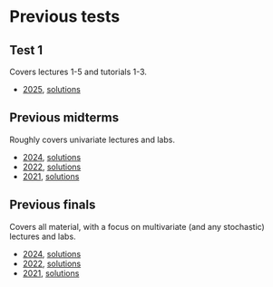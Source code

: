 # Previous tests

## Test 1

Covers lectures 1-5 and tutorials 1-3.

- [2025](exam_files/test1_2025.pdf), [solutions](exam_files/test1_2025_solns.pdf)

## Previous midterms

Roughly covers univariate lectures and labs.

- [2024](exam_files/midterm2024.pdf), [solutions](exam_files/midterm2024_solns.pdf) 
- [2022](exam_files/midterm2022.pdf), [solutions](exam_files/midterm2022_solns.pdf) 
- [2021](exam_files/midterm2021.pdf), [solutions](exam_files/midterm2021_solns.pdf) 

## Previous finals

Covers all material, with a focus on multivariate (and any stochastic) lectures and labs.

- [2024](exam_files/final2024.pdf), [solutions](exam_files/final2024_solns.pdf) 
- [2022](exam_files/final2022.pdf), [solutions](exam_files/final2022_solns.pdf) 
- [2021](exam_files/final2021.pdf), [solutions](exam_files/final2021_solns.pdf) 
